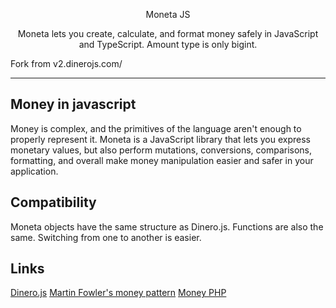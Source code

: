 <p align="center">
  Moneta JS
</p>

<p align="center">
Moneta lets you create, calculate, and format money safely in JavaScript and
TypeScript. Amount type is only bigint.

Fork from v2.dinerojs.com/

</p>

---

## Money in javascript

Money is complex, and the primitives of the language aren't enough to properly
represent it. Moneta is a JavaScript library that lets you express monetary
values, but also perform mutations, conversions, comparisons, formatting, and
overall make money manipulation easier and safer in your application.

## Compatibility

Moneta objects have the same structure as Dinero.js. Functions are also the
same. Switching from one to another is easier.

## Links

[Dinero.js](https://v2.dinerojs.com/docs)
[Martin Fowler's money pattern](https://martinfowler.com/eaaCatalog/money.html)
[Money PHP](https://www.moneyphp.org/en/stable/#)
